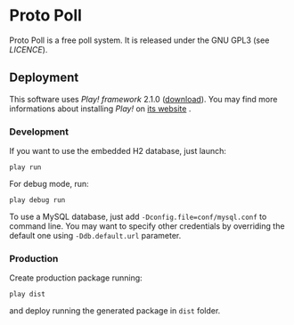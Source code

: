# Proto Poll

Proto Poll is a free poll system. It is released under the GNU GPL3 (see *LICENCE*). 

## Deployment

This software uses *Play! framework* 2.1.0 ([download](http://downloads.typesafe.com/play/2.1.0/play-2.1.0.zip "Download Play! Framework 2.1.0")).
You may find more informations about installing *Play!* on [its website](http://www.playframework.com/documentation/2.1.0/Installing "Play! Framework website") .

### Development

If you want to use the embedded H2 database, just launch:
```
play run
``` 
For debug mode, run:
```
play debug run
```

To use a MySQL database, just add ```-Dconfig.file=conf/mysql.conf``` to command line. You may want to specify other credentials by overriding the default one using ```-Ddb.default.url``` parameter.

### Production

Create production package running:
```
play dist
```
and deploy running the generated package in ```dist``` folder.
